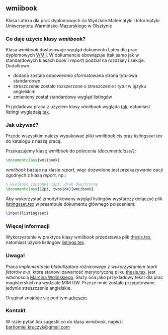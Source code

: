 wmiibook
--------
Klasa Latexa dla prac dyplomowych na Wydziale Matematyki i Informatyki
Uniwersytetu Warmińsko-Mazurskiego w Olsztynie


### Co daje użycie klasy _wmiibook_?
Klasa _wmiibook_ dostosowuje wygląd dokumentu Latex dla prac
dyplomowych [WMiI](http://wmii.uwm.edu.pl/). W dokumencie obowiązuje
(tak samo jak w standardowych klasach _book_ i _report_) podział na
rozdziały i sekcje. Dodatkowo:

* dodana została odpowiednio sformatowana strona tytułowa standardowe
* streszczenie zostało rozszerzone o streszczenie i tytuł w języku angielskim
* zmieniony został standardowy wygląd listingów

Przykładowa praca z użyciem klasy _wmiibook_ wygląda
[tak](http://bkruczyk.github.io/wmiibook/pdf/thesis.pdf),
natomiast listingi wyglądają
[tak](http://bkruczyk.github.io/wmiibook/pdf/listings.pdf).

### Jak używać?
Przede wszystkim należy wypakować pliki _wmiibook.cls_ oraz
_listingsset.tex_ do katalogu z naszą pracą.

Przekazujemy klasę _wmiibook_ do polecenia _\documentclass{}_:

```latex
\documentclass{wmiibook}
```
_wmiibook_ bazuje na klasie _report_, więc dozwolone jest
przekazywanie opcji zgodnych z klasą _report_, np.:

```latex
% wielkość czcionki 12pt, druk dwustronny
\documentclass[12pt, twoside]{wmiibook}
```

Aby wykorzystać zmodyfikowany wygląd listingów wystarczy dołączyć plik
[listingsset.tex](https://github.com/bkruczyk/wmiibook/blob/master/listingsset.tex)
w preambule dokumentu głównego poleceniem:

```latex
\input{listingsset}
```

### Więcej informacji
Wykorzystanie w praktyce klasy _wmiibook_ przedstawia plik
[thesis.tex](https://github.com/bkruczyk/wmiibook/blob/master/thesis.tex),
natomiast użycie listingów
[listings.tex](https://github.com/bkruczyk/wmiibook/blob/master/listings.tex).

### Uwaga!
Praca _Implementacja blabalizatora różnicowego z wykorzystaniem teorii
fetorów σ-ρ_, która stanowi zawartość merytoryczną pliku
[thesis.tex](https://github.com/bkruczyk/wmiibook/blob/master/thesis.tex),
jest własnością [Marcina
Wolińskiego](http://www.mimuw.edu.pl/~wolinski/). Służy ona jako
przykładowy tekst dla prac magisterskich na wydziale MIM UW. Przeze
mnie zostało przygotowane jedynie streszczenie angielskie.

Oryginał znajduje się pod tym
[adresem](http://www.mimuw.edu.pl/studia/dyplomy/wzor-pracy/).

### Kontakt
W razie pytań lub sugestii co do klasy _wmiibook_, napisz:
<bartlomiej.kruczyk@gmail.com>
